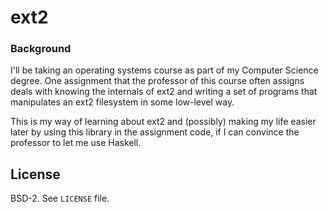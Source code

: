 # ext2

### Background

I'll be taking an operating systems course as part of my Computer Science
degree. One assignment that the professor of this course often assigns deals
with knowing the internals of ext2 and writing a set of programs that
manipulates an ext2 filesystem in some low-level way.

This is my way of learning about ext2 and (possibly) making my life easier
later by using this library in the assignment code, if I can convince the
professor to let me use Haskell.

## License

BSD-2. See `LICENSE` file.
